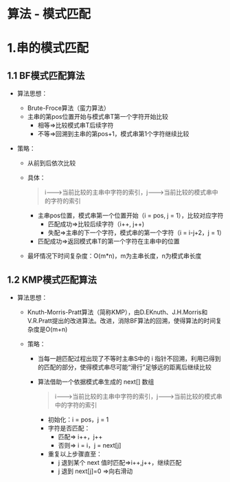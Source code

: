 # 算法 - 模式匹配

# 1.串的模式匹配

## 1.1 BF模式匹配算法

- 算法思想：
  - Brute-Froce算法（蛮力算法）
  - 主串的第pos位置开始与模式串T第一个字符开始比较
    - 相等=>比较模式串T后续字符
    - 不等=>回溯到主串的第pos+1，模式串第1个字符继续比较

- 策略：

  - 从前到后依次比较

  - 具体：

    > i--->当前比较的主串中字符的索引，j--->当前比较的模式串中的字符的索引

    - 主串pos位置，模式串第一个位置开始（i = pos, j = 1），比较对应字符
      - 匹配成功=>比较后续字符（i++, j++)
      - 失配=>主串的下一个字符，模式串的第一个字符（i = i-j+2，j = 1）
    - 匹配成功=>返回模式串T的第一个字符在主串中的位置

  - 最坏情况下时间复杂度：O(m*n)，m为主串长度，n为模式串长度

## 1.2 KMP模式匹配算法

- 算法思想：

  - Knuth-Morris-Pratt算法（简称KMP），由D.EKnuth、J.H.Morris和V.R.Pratt提出的改进算法。改进，消除BF算法的回溯，使得算法的时间复杂度是O(m+n)

  - 策略：

    - 当每一趟匹配过程出现了不等时主串S中的 i 指针不回溯，利用已得到的匹配的部分，使得模式串尽可能“滑行”足够远的距离后继续比较

    - 算法借助一个依据模式串生成的 next[] 数组

      > i--->当前比较的主串中字符的索引，j--->当前比较的模式串中的字符的索引

      - 初始化：i = pos，j = 1
      - 字符是否匹配：
        - 匹配=> i++，j++
        - 否则=> i = i，j = next[j]
      - 重复以上步骤直至：
        - j 退到某个 next 值时匹配=>i++,j++，继续匹配
        - j 退到 next[j]=0 =>向右滑动